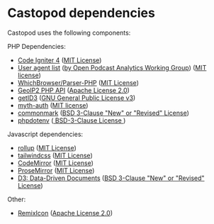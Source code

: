 # Castopod dependencies

Castopod uses the following components:

PHP Dependencies:

- [Code Igniter 4](https://codeigniter.com) ([MIT License](https://codeigniter.com/user_guide/license.html))
- [User agent list](https://github.com/opawg/user-agents) ([by Open Podcast Analytics Working Group](https://github.com/opawg)) ([MIT license](https://github.com/opawg/user-agents/blob/master/LICENSE))
- [WhichBrowser/Parser-PHP](https://github.com/WhichBrowser/Parser-PHP) ([MIT License](https://github.com/WhichBrowser/Parser-PHP/blob/master/LICENSE))
- [GeoIP2 PHP API](https://github.com/maxmind/GeoIP2-php) ([Apache License 2.0](https://github.com/maxmind/GeoIP2-php/blob/master/LICENSE))
- [getID3](https://github.com/JamesHeinrich/getID3) ([GNU General Public License v3](https://github.com/JamesHeinrich/getID3/blob/2.0/licenses/license.gpl-30.txt))
- [myth-auth](https://github.com/lonnieezell/myth-auth) ([MIT license](https://github.com/lonnieezell/myth-auth/blob/develop/LICENSE.md))
- [commonmark](https://commonmark.thephpleague.com/) ([BSD 3-Clause "New" or "Revised" License](https://github.com/thephpleague/commonmark/blob/latest/LICENSE))
- [phpdotenv](https://github.com/vlucas/phpdotenv) ([ BSD-3-Clause License ](https://github.com/vlucas/phpdotenv/blob/master/LICENSE))

Javascript dependencies:

- [rollup](https://rollupjs.org/) ([MIT License](https://github.com/rollup/rollup/blob/master/LICENSE.md))
- [tailwindcss](https://tailwindcss.com/) ([MIT License](https://github.com/tailwindcss/tailwindcss/blob/master/LICENSE))
- [CodeMirror](https://github.com/codemirror/CodeMirror) ([MIT License](https://github.com/codemirror/CodeMirror/blob/master/LICENSE))
- [ProseMirror](https://prosemirror.net/) ([MIT License](https://github.com/ProseMirror/prosemirror/blob/master/LICENSE))
- [D3: Data-Driven Documents](https://d3js.org) ([BSD 3-Clause "New" or "Revised" License](https://github.com/d3/d3/blob/master/LICENSE))

Other:

- [RemixIcon](https://remixicon.com/) ([Apache License 2.0](https://github.com/Remix-Design/RemixIcon/blob/master/License))
